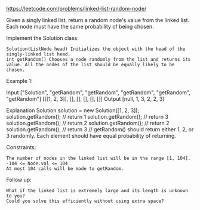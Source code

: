 https://leetcode.com/problems/linked-list-random-node/

Given a singly linked list, return a random node's value from the linked list. Each node must have the same probability of being chosen.

Implement the Solution class:

    Solution(ListNode head) Initializes the object with the head of the singly-linked list head.
    int getRandom() Chooses a node randomly from the list and returns its value. All the nodes of the list should be equally likely to be chosen.

 

Example 1:

Input
["Solution", "getRandom", "getRandom", "getRandom", "getRandom", "getRandom"]
[[[1, 2, 3]], [], [], [], [], []]
Output
[null, 1, 3, 2, 2, 3]

Explanation
Solution solution = new Solution([1, 2, 3]);
solution.getRandom(); // return 1
solution.getRandom(); // return 3
solution.getRandom(); // return 2
solution.getRandom(); // return 2
solution.getRandom(); // return 3
// getRandom() should return either 1, 2, or 3 randomly. Each element should have equal probability of returning.

 

Constraints:

    The number of nodes in the linked list will be in the range [1, 104].
    -104 <= Node.val <= 104
    At most 104 calls will be made to getRandom.

 

Follow up:

    What if the linked list is extremely large and its length is unknown to you?
    Could you solve this efficiently without using extra space?

